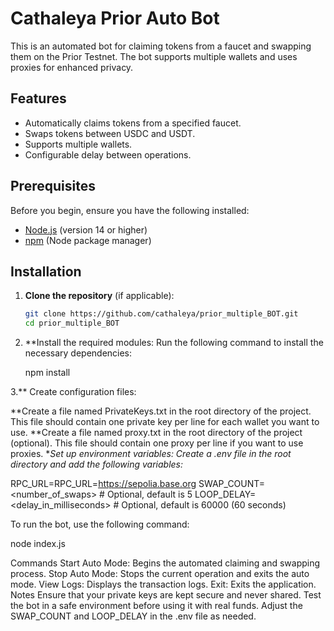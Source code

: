 # Cathaleya Prior Auto Bot

This is an automated bot for claiming tokens from a faucet and swapping them on the Prior Testnet. The bot supports multiple wallets and uses proxies for enhanced privacy.

## Features

- Automatically claims tokens from a specified faucet.
- Swaps tokens between USDC and USDT.
- Supports multiple wallets.
- Configurable delay between operations.

## Prerequisites

Before you begin, ensure you have the following installed:

- [Node.js](https://nodejs.org/) (version 14 or higher)
- [npm](https://www.npmjs.com/) (Node package manager)

## Installation

1. **Clone the repository** (if applicable):
   ```bash
   git clone https://github.com/cathaleya/prior_multiple_BOT.git
   cd prior_multiple_BOT
2. **Install the required modules: Run the following command to install the necessary dependencies:

   npm install

3.** Create configuration files:

**Create a file named PrivateKeys.txt in the root directory of the project. This file should contain one private key per line for each wallet you want to use.
**Create a file named proxy.txt in the root directory of the project (optional). This file should contain one proxy per line if you want to use proxies.
**Set up environment variables: Create a .env file in the root directory and add the following variables:*

RPC_URL=RPC_URL=https://sepolia.base.org
SWAP_COUNT=<number_of_swaps>  # Optional, default is 5
LOOP_DELAY=<delay_in_milliseconds>  # Optional, default is 60000 (60 seconds)

To run the bot, use the following command:

node index.js

Commands
Start Auto Mode: Begins the automated claiming and swapping process.
Stop Auto Mode: Stops the current operation and exits the auto mode.
View Logs: Displays the transaction logs.
Exit: Exits the application.
Notes
Ensure that your private keys are kept secure and never shared.
Test the bot in a safe environment before using it with real funds.
Adjust the SWAP_COUNT and LOOP_DELAY in the .env file as needed.

